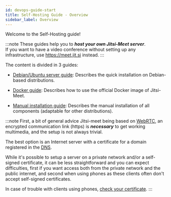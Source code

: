 ```yaml
---
id: devops-guide-start
title: Self-Hosting Guide - Overview
sidebar_label: Overview
---
```


Welcome to the Self-Hosting guide!

:::note
These guides help you to ___host your own Jitsi-Meet server___.   
If you want to have a video conference without setting up any infrastructure, use https://meet.jit.si instead.
:::


The content is divided in 3 guides:

* [Debian/Ubuntu server guide](devops-guide/quickstart.md): Describes the quick installation on Debian-based distributions.

* [Docker guide](devops-guide/docker.md): Describes how to use the official Docker image of Jitsi-Meet.

* [Manual installation guide](devops-guide/manual.md): Describes the manual installation of all components (adaptable for other distributions).


:::note First, a bit of general advice
Jitsi-meet being based on [WebRTC](https://en.wikipedia.org/wiki/WebRTC), an encrypted communication link (https) is ___necessary___ to get working multimedia, and the setup is not always trivial.

The best option is an Internet server with a certificate for a domain registered in the [DNS](https://en.wikipedia.org/wiki/Domain_Name_System#Domain_name_registration).

While it's possible to setup a server on a private network and/or a self-signed certificate, it can be less straightforward and you can expect difficulties, first if you want access both from the private network and the public internet, and second when using phones as these clients often don't accept self-signed certificates.

In case of trouble with clients using phones, [check your certificate](https://whatsmychaincert.com).
:::


